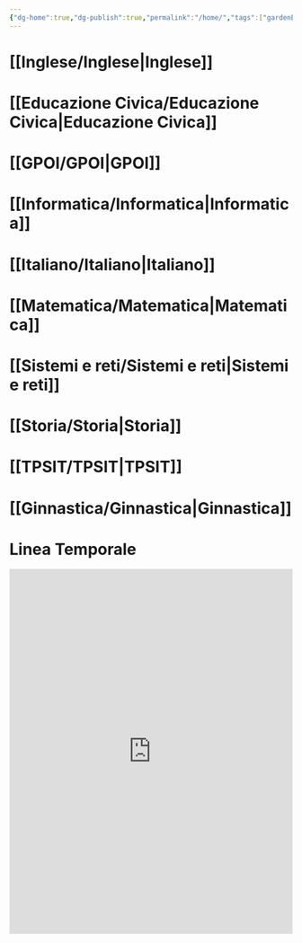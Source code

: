 ```yaml
---
{"dg-home":true,"dg-publish":true,"permalink":"/home/","tags":["gardenEntry"],"dgPassFrontmatter":true}
---
```


# [[Inglese/Inglese\|Inglese]]


# [[Educazione Civica/Educazione Civica\|Educazione Civica]]



# [[GPOI/GPOI\|GPOI]]



# [[Informatica/Informatica\|Informatica]]



# [[Italiano/Italiano\|Italiano]]



# [[Matematica/Matematica\|Matematica]]



# [[Sistemi e reti/Sistemi e reti\|Sistemi e reti]]


# [[Storia/Storia\|Storia]]



# [[TPSIT/TPSIT\|TPSIT]]



# [[Ginnastica/Ginnastica\|Ginnastica]]


# Linea Temporale

<iframe src='https://cdn.knightlab.com/libs/timeline3/latest/embed/index.html?source=17X_6e1j6p3jfeL6sXAXGVNy8vATvOzgn78_KihP1wzE&font=Default&lang=en&initial_zoom=2&height=650' width='100%' height='650' webkitallowfullscreen mozallowfullscreen allowfullscreen frameborder='0'></iframe>

